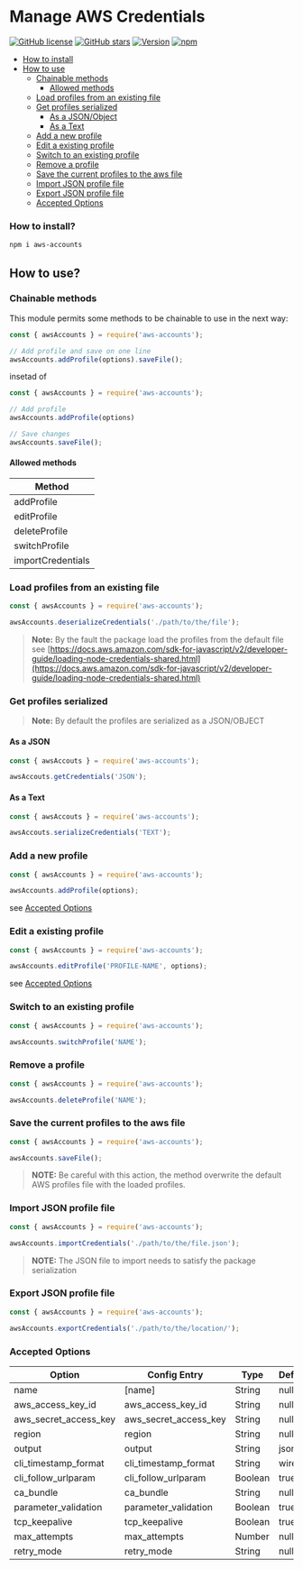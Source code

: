 # Manage AWS Credentials

[![GitHub license](https://img.shields.io/github/license/AndresMorelos/aws-accounts?style=flat-square)](https://github.com/AndresMorelos/aws-accounts/blob/master/LICENSE)
[![GitHub stars](https://img.shields.io/github/stars/AndresMorelos/aws-accounts?style=flat-square)](https://github.com/AndresMorelos/aws-accounts/stargazers)
[![Version](https://img.shields.io/npm/v/aws-accounts.svg?style=flat-square)](https://www.npmjs.com/package/aws-accounts)
[![npm](https://img.shields.io/npm/dw/aws-accounts?style=flat-square)](https://www.npmjs.com/package/aws-accounts)

* [How to install](#how-to-install)
* [How to use](#how-to-use)
  + [Chainable methods](#chainable-methods)
    - [Allowed methods](#allowed-methods)
  + [Load profiles from an existing file](#load-profiles-from-an-existing-file)
  + [Get profiles serialized](#get-profiles-serialized)
    - [As a JSON/Object](#as-a-json)
    - [As a Text](#as-a-text)
  + [Add a new profile](#add-a-new-profile)
  + [Edit a existing profile](#edit-a-existing-profile)
  + [Switch to an existing profile](#switch-to-an-existing-profile)
  + [Remove a profile](#remove-a-profile)
  + [Save the current profiles to the aws file](#save-the-current-profiles-to-the-aws-file)
  + [Import JSON profile file](#import-json-profile-file)
  + [Export JSON profile file](#export-json-profile-file)
  + [Accepted Options](#accepted-options)

### How to install?

``` sh
npm i aws-accounts
```

## How to use?

### Chainable methods

This module permits some methods to be chainable to use in the next way:


```js
const { awsAccounts } = require('aws-accounts');

// Add profile and save on one line
awsAccounts.addProfile(options).saveFile();
```

insetad of 


```js
const { awsAccounts } = require('aws-accounts');

// Add profile
awsAccounts.addProfile(options)

// Save changes
awsAccounts.saveFile();
```

#### Allowed methods

| Method            |
|-------------------|
| addProfile        |
| editProfile       |
| deleteProfile     |
| switchProfile     |
| importCredentials |


### Load profiles from an existing file

``` js
const { awsAccounts } = require('aws-accounts');

awsAccounts.deserializeCredentials('./path/to/the/file');
```

> **Note:** By the fault the package load the profiles from the default file see [https://docs.aws.amazon.com/sdk-for-javascript/v2/developer-guide/loading-node-credentials-shared.html](https://docs.aws.amazon.com/sdk-for-javascript/v2/developer-guide/loading-node-credentials-shared.html)

### Get profiles serialized

> **Note:** By default the profiles are serialized as a JSON/OBJECT

#### As a JSON

``` js
const { awsAccouts } = require('aws-accounts');

awsAccouts.getCredentials('JSON');
```

#### As a Text

``` js
const { awsAccouts } = require('aws-accounts');

awsAccouts.serializeCredentials('TEXT');
```

### Add a new profile

``` js
const { awsAccounts } = require('aws-accounts');

awsAccounts.addProfile(options);
```

see [Accepted Options](#accepted-options)

### Edit a existing profile

``` js
const { awsAccounts } = require('aws-accounts');

awsAccounts.editProfile('PROFILE-NAME', options);
```
see [Accepted Options](#accepted-options)

### Switch to an existing profile

``` js
const { awsAccounts } = require('aws-accounts');

awsAccounts.switchProfile('NAME');
```

### Remove a profile

``` js
const { awsAccounts } = require('aws-accounts');

awsAccounts.deleteProfile('NAME');
```

### Save the current profiles to the aws file

``` js
const { awsAccounts } = require('aws-accounts');

awsAccounts.saveFile();
```

> **NOTE:** Be careful with this action, the method overwrite the default AWS profiles file with the loaded profiles.

### Import JSON profile file

``` js
const { awsAccounts } = require('aws-accounts');

awsAccounts.importCredentials('./path/to/the/file.json');
```

> **NOTE:** The JSON file to import needs to satisfy the package serialization

### Export JSON profile file

``` js
const { awsAccounts } = require('aws-accounts');

awsAccounts.exportCredentials('./path/to/the/location/');
```


### Accepted Options

| Option                     | Config Entry          | Type    | Default |
| -------------------------- | --------------------- | ------- | ------- |
| name                       | [name]                | String  | null    |
| aws_access_key_id          | aws_access_key_id     | String  | null    |
| aws_secret_access_key      | aws_secret_access_key | String  | null    |
| region                     | region                | String  | null    |
| output                     | output                | String  | json    |
| cli_timestamp_format       | cli_timestamp_format  | String  | wire    |
| cli_follow_urlparam        | cli_follow_urlparam   | Boolean | true    |
| ca_bundle                  | ca_bundle             | String  | null    |
| parameter_validation       | parameter_validation  | Boolean | true    |
| tcp_keepalive              | tcp_keepalive         | Boolean | true    |
| max_attempts               | max_attempts          | Number  | null    |
| retry_mode                 | retry_mode            | String  | null    |
